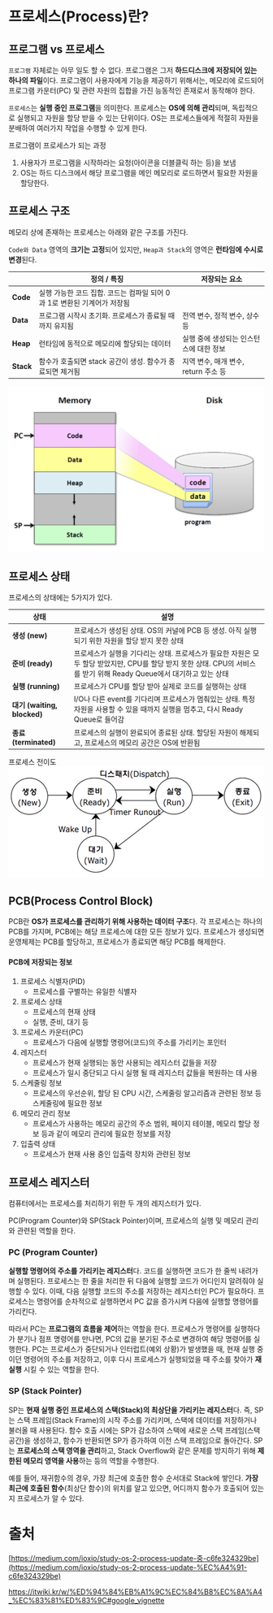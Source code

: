 # 프로세스(Process)란?

## 프로그램 vs 프로세스

`프로그램` 자체로는 아무 일도 할 수 없다. 프로그램은 그저 **하드디스크에 저장되어 있는 하나의 파일**이다. 프로그램이 사용자에게 기능을 제공하기 위해서는, 메모리에 로드되어 프로그램 카운터(PC) 및 관련 자원의 집합을 가진 능동적인 존재로서 동작해야 한다.

`프로세스`는 **실행 중인 프로그램**을 의미한다. 프로세스는 **OS에 의해 관리**되며, 독립적으로 실행되고 자원을 할당 받을 수 있는 단위이다. OS는 프로세스들에게 적절히 자원을 분배하여 여러가지 작업을 수행할 수 있게 한다.

프로그램이 프로세스가 되는 과정

1. 사용자가 프로그램을 시작하라는 요청(아이콘을 더블클릭 하는 등)을 보냄
2. OS는 하드 디스크에서 해당 프로그램을 메인 메모리로 로드하면서 필요한 자원을 할당한다. 

## 프로세스 구조

메모리 상에 존재하는 프로세스는 아래와 같은 구조를 가진다. 

`Code와 Data` 영역의 **크기는 고정**되어 있지만, `Heap과 Stack`의 영역은 **런타임에 수시로 변경**된다.

|  | 정의 / 특징 | 저장되는 요소 |
| --- | --- | --- |
| **Code** | 실행 가능한 코드 집합. 코드는 컴파일 되어 0과 1로 변환된 기계어가 저장됨 |  |
| **Data** | 프로그램 시작시 초기화. 프로세스가 종료될 때까지 유지됨 | 전역 변수, 정적 변수, 상수 등 |
| **Heap** | 런타임에 동적으로 메모리에 할당되는 데이터 | 실행 중에 생성되는 인스턴스에 대한 정보 |
| **Stack** | 함수가 호출되면 stack 공간이 생성. 함수가 종료되면 제거됨 | 지역 변수, 매개 변수, return 주소 등 |

![](/OS/img/os_process_1.png)


## 프로세스 상태

프로세스의 상태에는 5가지가 있다.

| **상태**          | **설명**                                                                                                                                       |
|--------------------|-----------------------------------------------------------------------------------------------------------------------------------------------|
| **생성 (new)**     | 프로세스가 생성된 상태. OS의 커널에 PCB 등 생성. 아직 실행되기 위한 자원을 할당 받지 못한 상태                                                |
| **준비 (ready)**   | 프로세스가 실행을 기다리는 상태. 프로세스가 필요한 자원은 모두 할당 받았지만, CPU를 할당 받지 못한 상태. CPU의 서비스를 받기 위해 Ready Queue에서 대기하고 있는 상태 |
| **실행 (running)** | 프로세스가 CPU를 할당 받아 실제로 코드를 실행하는 상태                                                                                       |
| **대기 (waiting, blocked)** | I/O나 다른 event를 기다리며 프로세스가 멈춰있는 상태. 특정 자원을 사용할 수 있을 때까지 실행을 멈추고, 다시 Ready Queue로 들어감                    |
| **종료 (terminated)** | 프로세스의 실행이 완료되어 종료된 상태. 할당된 자원이 해제되고, 프로세스의 메모리 공간은 OS에 반환됨                                            |

프로세스 전이도
![](/OS/img/os_process_2.png)


## **PCB(Process Control Block)**

PCB란 **OS가 프로세스를 관리하기 위해 사용하는 데이터 구조**다. 각 프로세스는 하나의 PCB를 가지며, PCB에는 해당 프로세스에 대한 모든 정보가 있다. 프로세스가 생성되면 운영체제는 PCB를 할당하고, 프로세스가 종료되면 해당 PCB를 해제한다.

#### PCB에 저장되는 정보

1. 프로세스 식별자(PID)
    - 프로세스를 구별하는 유일한 식별자
2. 프로세스 상태
    - 프로세스의 현재 상태
    - 실행, 준비, 대기 등
3. 프로세스 카운터(PC)
    - 프로세스가 다음에 실행할 명령어(코드)의 주소를 가리키는 포인터
4. 레지스터
    - 프로세스가 현재 실행되는 동안 사용되는 레지스터 값들을 저장
    - 프로세스가 일시 중단되고 다시 실행 될 때 레지스터 값들을 복원하는 데 사용
5. 스케줄링 정보
    - 프로세스의 우선순위, 할당 된 CPU 시간, 스케줄링 알고리즘과 관련된 정보 등 스케줄링에 필요한 정보
6. 메모리 관리 정보
    - 프로세스가 사용하는 메모리 공간의 주소 범위, 페이지 테이블, 메모리 할당 정보 등과 같이 메모리 관리에 필요한 정보를 저장
7. 입출력 상태
    - 프로세스가 현재 사용 중인 입출력 장치와 관련된 정보

## 프로세스 레지스터

컴퓨터에서는 프로세스를 처리하기 위한 두 개의 레지스터가 있다. 

PC(Program Counter)와 SP(Stack Pointer)이며, 프로세스의 실행 및 메모리 관리와 관련된 역할을 한다.

### PC **(Program Counter)**

**실행할 명령어의 주소를 가리키는 레지스터**다. 코드를 실행하면 코드가 한 줄씩 내려가며 실행된다. 프로세스는 한 줄을 처리한 뒤 다음에 실행할 코드가 어디인지 알려줘야 실행할 수 있다. 이때, 다음 실행할 코드의 주소를 저장하는 레지스터인 PC가 필요하다. 프로세스는 명령어를 순차적으로 실행하면서 PC 값을 증가시켜 다음에 실행할 명령어를 가리킨다.

따라서 PC는 **프로그램의 흐름을 제어**하는 역할을 한다. 프로세스가 명령어를 실행하다가 분기나 점프 명령어를 만나면, PC의 값을 분기된 주소로 변경하여 해당 명령어를 실행한다. PC는 프로세스가 중단되거나 인터럽트(예외 상황)가 발생했을 때, 현재 실행 중이던 명령어의 주소를 저장하고, 이후 다시 프로세스가 실행되었을 때 주소를 찾아가 **재실행** 시킬 수 있는 역할을 한다.

### SP **(Stack Pointer)**

SP는 **현재 실행 중인 프로세스의 스택(Stack)의 최상단을 가리키는 레지스터**다. 즉, SP는 스택 프레임(Stack Frame)의 시작 주소를 가리키며, 스택에 데이터를 저장하거나 불러올 때 사용된다. 함수 호출 시에는 SP가 감소하여 스택에 새로운 스택 프레임(스택 공간)을 생성하고, 함수가 반환되면 SP가 증가하여 이전 스택 프레임으로 돌아간다. SP는 **프로세스의 스택 영역을 관리**하고, Stack Overflow와 같은 문제를 방지하기 위해 **제한된 메모리 영역을 사용**하는 등의 역할을 수행한다.

예를 들어, 재귀함수의 경우, 가장 최근에 호출한 함수 순서대로 Stack에 쌓인다. **가장 최근에 호출된 함수**(최상단 함수)의 위치를 알고 있으면, 어디까지 함수가 호출되어 있는지 프로세스가 알 수 있다.

# 출처
[https://medium.com/ioxio/study-os-2-process-update-중-c6fe324329be](https://medium.com/ioxio/study-os-2-process-update-%EC%A4%91-c6fe324329be)

https://itwiki.kr/w/%ED%94%84%EB%A1%9C%EC%84%B8%EC%8A%A4_%EC%83%81%ED%83%9C#google_vignette
